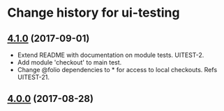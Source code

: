 # Change history for ui-testing

## [4.1.0](https://github.com/folio-org/ui-testing/tree/v4.0.0) (2017-09-01)

* Extend README with documentation on module tests. UITEST-2.
* Add module 'checkout' to main test.
* Change @folio dependencies to * for access to local checkouts. Refs UITEST-21. 

## [4.0.0](https://github.com/folio-org/ui-testing/tree/v4.0.0) (2017-08-28)
